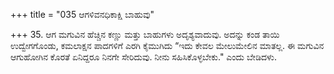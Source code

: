 +++
title = "035 ಆಗಳಿವನಧಿಕಾಕ್ಷಿ ಬಾಹುವು"

+++
35. ಆಗ ಮಗುವಿನ ಹೆಚ್ಚಿನ ಕಣ್ಣು ಮತ್ತು ಬಾಹುಗಳು ಅದೃಶ್ಯವಾದುವು. ಅದನ್ನು ಕಂಡ ತಾಯಿ ಉದ್ವೇಗಗೊಂಡು, ಕಮಲಾಕ್ಷನ ಪಾದಗಳಿಗೆ ಎರಗಿ ಕೈಮುಗಿದು “ಇದು ಕೇವಲ ಮೇಲುಮೇಲಿನ ಮಾತಲ್ಲ. ಈ ಮಗುವಿನ ಆಗುಹೋಗಿನ ಕೊರತೆ ಏನಿದ್ದರೂ ನಿನಗೇ ಸೇರಿದುವು. ನೀನು ಸಹಿಸಿಕೊಳ್ಳಬೇಕು." ಎಂದು ಬೇಡಿದಳು.